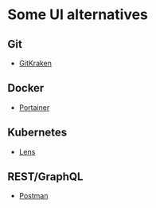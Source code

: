 # Some UI alternatives

## Git

- [GitKraken](https://www.gitkraken.com/)

## Docker

- [Portainer](https://www.portainer.io/installation/)

## Kubernetes

- [Lens](https://github.com/lensapp/lens)

## REST/GraphQL

- [Postman](https://www.postman.com/)

